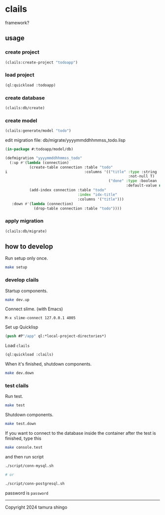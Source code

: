 # clails
framework?

## usage

### create project

```lisp
(clails:create-project "todoapp")
```


### load project

```lisp
(ql:quickload :todoapp)
```


### create database


```lisp
(clails:db/create)
```

### create model

```lisp
(clails:generate/model "todo")
```


edit migration file: db/migrate/yyyymmddhhmmss_todo.lisp

```lisp
(in-package #:todoapp/model/db)

(defmigration "yyyymmddhhmmss_todo"
  (:up #'(lambda (connection)
           (create-table connection :table "todo"
i                                   :columns '(("title" :type :string
                                                        :not-null T)
                                               ("done" :type :boolean
                                                       :default-value nil)))
           (add-index connection :table "todo"
                                 :index "idx-title"
                                 :columns '("title")))
   :down #'(lambda (connection)
             (drop-table connection :table "todo"))))
```

### apply migration


```lisp
(clails:db/migrate)
```


## how to develop

Run setup only once.

```sh
make setup
```

### develop clails

Startup components.

```sh
make dev.up
```


Connect slime.
(with Emacs)

```
M-x slime-connect 127.0.0.1 4005
```


Set up Quicklisp

```lisp
(push #P"/app" ql:*local-project-directories*)
```


Load `clails`

```lisp
(ql:quickload :clails)
```


When it's finished, shutdown components.


```sh
make dev.down
```


### test clails


Run test.

```sh
make test
```


Shutdown components.

```sh
make test.down
```

If you want to connect to the database inside the container after the test is finished, type this

```sh
make console.test
```

and then run script

```sh
./script/conn-mysql.sh

# or

./script/conn-postgresql.sh
```

password is `password`


---
Copyright 2024 tamura shingo
